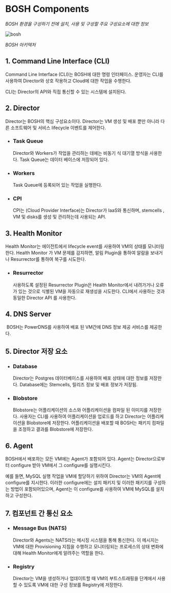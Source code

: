 # BOSH Components

*BOSH 환경을 구성하기 전에 설치, 사용 및 구성할 주요 구성요소에 대한 정보*

![bosh](https://bosh.io/docs/images/bosh-architecture.png) 

*BOSH 아키텍처*

## 1. Command Line Interface (CLI)

Command Line Interface (CLI)는 BOSH에 대한 명령 인터페이스. 운영자는 CLI를 사용하여 Director와 상호 작용하고 Cloud에 대한 작업을 수행한다.

CLI는 Director의 API와 직접 통신할 수 있는 시스템에 설치된다.



## 2. Director

Director는 BOSH의 핵심 구성요소이다. Director는 VM 생성 및 배포 뿐만 아니라 다른 소프트웨어 및 서비스 lifecycle 이벤트를 제어한다.

- ### Task Queue

  Director와 Workers가 작업을 관리하는 데에는 비동기 식 대기열 방식을 사용한다. Task Queue는 데이터 베이스에 저장되어 있다.

- ### Workers

  Task Queue에 등록되어 있는 작업을 실행한다.

- ### CPI

  CPI는 (Cloud Provider Interface)는 Director가 IaaS와 통신하며, stemcells , VM 및 disks를 생성 및 관리하는데 사용되는 API.



## 3. Health Monitor

Health Monitor는 에이전트에서 lifecycle event를 사용하여 VM의 상태를 모니터링 한다. Health Monitor 가 VM 문제를 감지하면, 알림 Plugin을 통하여 알람을 보내거나 Resurrector를 통하여 복구를 시도한다.

- ### Resurrector

  사용하도록 설정된 Resurrector Plugin은 Health Monitor에서 내려가거나 오류가 있는 것으로 식별된 VM을 자동으로 재생성을 시도한다. CLI에서 사용하는 것과 동일한 Director API 를 사용한다.



## 4. DNS Server

​	BOSH는 PowerDNS를 사용하여 배포 된 VM간에 DNS 정보 제공 서비스를 제공한다.



## 5. Director 저장 요소

- ### Database

  Director는 Postgres 데이터베이스를 사용하여 배포 상태에 대한 정보를 저장한다. Database에는 Stemcells, 릴리즈 정보 및 배포 정보가 저장됨.

- ### Blobstore

  Blobstore는 어플리케이션의 소스와 어플리케이션을 컴파일 된 이미지를 저장한다. 사용자는 CLI를 사용하여 어플리케이션을 업로드를 하고 Director는 어플리케이션을 Blobstore에 저장한다. 어플리케이션을 배포할 때 BOSH는 패키지 컴파일을 조정하고 결과를 Blobstore에 저장한다.



## 6. Agent

BOSH에서 배포하는 모든 VM에는 Agent가 포함되어 있다. Agent는 Director으로부터 configure 받아 VM에서 그 configure를 실행시킨다.

예를 들면, MySQL 실행 작업을 VM에 할당하기 위하여 Director는 VM의 Agent에 configure를 지시한다. 이러한 configure에는 설치 패키지 및 이러한 패키지를 구성하는 방법이 포함되어있으며, Agent는 이 configure를 사용하여 VM에 MySQL를 설치하고 구성한다.



## 7. 컴포넌트 간 통신 요소

- ### Message Bus (NATS)

  Director와 Agents는 NATS라는 메시징 시스템을 통해 통신한다. 이 메시지는 VM에 대한 Provisioning 지침을 수행하고 모니터링되는 프로세스의 상태 변화에 대해 Health Monitor에게 알려주는 역할을 한다.

- ### Registry

  Director는 VM을 생성하거나 업데이트할 때 VM의 부트스트래핑을 단계에서 사용 할 수 있도록 VM에 대한 구성 정보를 Registry에 저장한다.

